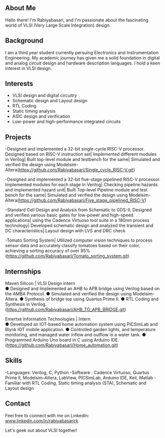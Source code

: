 ## About Me

Hello there! I'm Rabiyabasari, and I'm passionate about the fascinating world of VLSI (Very Large Scale Integration) design.

## Background

I am a third year student currently persuing Electronics and Instrumentation Engineering. 
My academic journey has given me a solid foundation in digital and analog circuit design and hardware description languages.
I hold a keen interest in VLSI design.

## Interests

- VLSI design and digital circuitry
- Schematic design and Layout design
- RTL Coding
- Static timing analysis
- ASIC design and verification
- Low-power and high-performance integrated circuits

## Projects

-Designed and implemented a 32-bit single-cycle RISC-V processor.
Designed based on RISC-V instruction set| Implemented different modules in Verilog| Built top-level module and testbench 
for the same| Simulated and verified the design using Modelsim-Altera(https://github.com/Rabiyabasari/Single_cycle_RISC-V.git)

-Designed and implemented a 32-bit five-stage pipelined RISC-V processor.
Implemented modules for each stage in Verilog| Checking pipeline hazards and implemented hazard unit| Built Top-level Pipeline module and test bench for the same| 
Simulated and verified the design using Modelsim-Altera(https://github.com/Rabiyabasari/Five_stage_pipelined_RISC-V)

-Standard Cell Design and Analysis from Schematic to GDS-II.
Designed and verified various basic gates for low-power and high-speed applications| using the Cadence Virtuoso tool suite in
a 180nm process technology| Developed schematic design and analyzed the transient and DC characteristics| Layout
design with LVS and DRC check

-Tomato Sorting System| Utilized computer vision techniques to process sensor data and accurately classify tomatoes based on their 
color, achieving a sorting accuracy of over 95%(https://github.com/Rabiyabasari/Tomato_sorting_system.git)

## Internships


Maven Silicon | VLSI Design Intern			   		                                            	   
●	Designed and Implemented an AHB to APB bridge using Verilog based on the AMBA Protocol.
●	Simulated and verified the design using Modelsim-Altera.
●	Synthesis of bridge top using Quartus Prime II.
●	RTL Coding and Synthesis in Verilog.
(https://github.com/Rabiyabasari/AHB_TO_APB_BRIDGE.git)

Emertxe Information Technologies | Intern                                                                                                    
●	Developed an IOT-based home automation system using PICSimLab and Blynk IOT mobile application.
●	Controlled garden lights, and temperature monitoring, and managed water inflow and outflow in a water tank.
●	Programmed Arduino Uno board in C using Arduino IDE. 
(https://github.com/Rabiyabasari/Home_automation.git)



## Skills

-Languages: Verilog, C, Python
-Software  : Cadence Virtuoso, Quartus Prime II, Modelsim-Altera, LabView, PICSimLab, Arduino IDE, Keil, Matlab
-Familiar with RTL Coding, Static timing analysis (STA), Schematic and Layout design


## Contact

Feel free to connect with me on LinkedIn: www.linkedin.com/in/rabiyabasarirk

Let's geek out about VLSI together!

